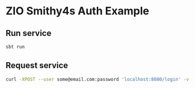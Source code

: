 # ZIO Smithy4s Auth Example

## Run service

```sbt 
sbt run
```

## Request service

```bash
curl -XPOST --user some@email.com:password 'localhost:8080/login' -v
```
